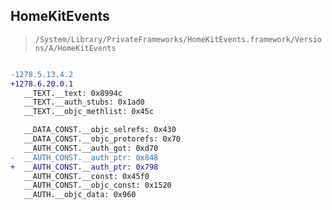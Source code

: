 ## HomeKitEvents

> `/System/Library/PrivateFrameworks/HomeKitEvents.framework/Versions/A/HomeKitEvents`

```diff

-1278.5.13.4.2
+1278.6.20.0.1
   __TEXT.__text: 0x8994c
   __TEXT.__auth_stubs: 0x1ad0
   __TEXT.__objc_methlist: 0x45c

   __DATA_CONST.__objc_selrefs: 0x430
   __DATA_CONST.__objc_protorefs: 0x70
   __AUTH_CONST.__auth_got: 0xd70
-  __AUTH_CONST.__auth_ptr: 0x848
+  __AUTH_CONST.__auth_ptr: 0x798
   __AUTH_CONST.__const: 0x45f0
   __AUTH_CONST.__objc_const: 0x1520
   __AUTH.__objc_data: 0x960

```

